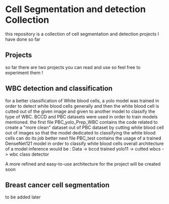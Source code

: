 # Cell Segmentation and detection Collection
this repository is a collection of cell segmentation and detection projects I have done so far
## Projects 
so far there are two projects you can read and use so feel free to experiment them !

## WBC detection and classification
for a better classification of White blood cells, a yolo model was trained in order to detect white blood cells generally and then the white blood cell is cutted out of the given image 
and given to another model to classify the type of WBC. BCCD and PBC datasets were used in order to train models mentioned.
the first file PBC_yolo_Prep_WBC contains the code related to create a "more clean" dataset out of PBC dataset by cutting white blood cell out of images so that the model dedicated to 
classifying the white blood cells can do its job better
next file PBC_test contains the usage of a trained DenseNet121 model in order to classify white blood cells
overall architecture of a model inference would be :
Data -> bccd trained yolo11 -> cutted wbcs -> wbc class detector

A more refined and easy-to-use architecture for the project will be created soon

## Breast cancer cell segmentation
to be added later

